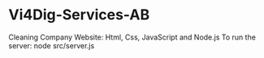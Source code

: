 # Vi4Dig-Services-AB
Cleaning Company Website: Html, Css, JavaScript and Node.js
To run the server: node src/server.js